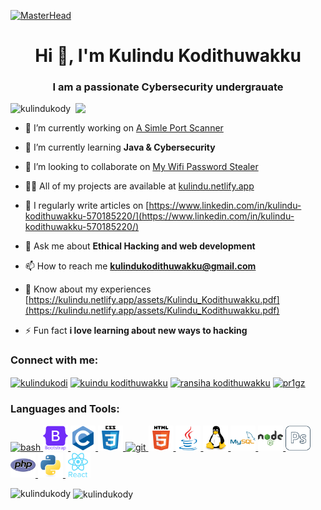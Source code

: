 [![MasterHead](https://media.tenor.com/zzntm2_9B3gAAAAC/hacker.gif)](https://kulindu.netlify.app/)
<h1 align="center">Hi 👋, I'm Kulindu Kodithuwakku</h1>
<h3 align="center">I am a passionate Cybersecurity undergrauate</h3>
<img align="right" width="400" src="https://user-images.githubusercontent.com/69011963/137184767-79a13ec7-1bb3-4341-a6da-3a149c9c159a.gif">

<p align="left"> <img src="https://komarev.com/ghpvc/?username=kulindukody&label=Profile%20views&color=0e75b6&style=flat" alt="kulindukody" /> </p>

- 🔭 I’m currently working on [A Simle Port Scanner](https://github.com/kulindukody/simple-port-scanner)

- 🌱 I’m currently learning **Java & Cybersecurity**

- 👯 I’m looking to collaborate on [My Wifi Password Stealer](https://github.com/kulindukody/wifi-password-stealer)

- 👨‍💻 All of my projects are available at [kulindu.netlify.app](kulindu.netlify.app)

- 📝 I regularly write articles on [https://www.linkedin.com/in/kulindu-kodithuwakku-570185220/](https://www.linkedin.com/in/kulindu-kodithuwakku-570185220/)

- 💬 Ask me about **Ethical Hacking and web development**

- 📫 How to reach me **kulindukodithuwakku@gmail.com**

- 📄 Know about my experiences [https://kulindu.netlify.app/assets/Kulindu_Kodithuwakku.pdf](https://kulindu.netlify.app/assets/Kulindu_Kodithuwakku.pdf)

- ⚡ Fun fact **i love learning about new ways to hacking**

<h3 align="left">Connect with me:</h3>
<p align="left">
<a href="https://twitter.com/kulindukodi" target="blank"><img align="center" src="https://raw.githubusercontent.com/rahuldkjain/github-profile-readme-generator/master/src/images/icons/Social/twitter.svg" alt="kulindukodi" height="30" width="40" /></a>
<a href="https://linkedin.com/in/kuindu kodithuwakku" target="blank"><img align="center" src="https://raw.githubusercontent.com/rahuldkjain/github-profile-readme-generator/master/src/images/icons/Social/linked-in-alt.svg" alt="kuindu kodithuwakku" height="30" width="40" /></a>
<a href="https://fb.com/ransiha kodithuwakku" target="blank"><img align="center" src="https://raw.githubusercontent.com/rahuldkjain/github-profile-readme-generator/master/src/images/icons/Social/facebook.svg" alt="ransiha kodithuwakku" height="30" width="40" /></a>
<a href="https://instagram.com/pr1gz" target="blank"><img align="center" src="https://raw.githubusercontent.com/rahuldkjain/github-profile-readme-generator/master/src/images/icons/Social/instagram.svg" alt="pr1gz" height="30" width="40" /></a>
</p>

<h3 align="left">Languages and Tools:</h3>
<p align="left"> <a href="https://www.gnu.org/software/bash/" target="_blank" rel="noreferrer"> <img src="https://www.vectorlogo.zone/logos/gnu_bash/gnu_bash-icon.svg" alt="bash" width="40" height="40"/> </a> <a href="https://getbootstrap.com" target="_blank" rel="noreferrer"> <img src="https://raw.githubusercontent.com/devicons/devicon/master/icons/bootstrap/bootstrap-plain-wordmark.svg" alt="bootstrap" width="40" height="40"/> </a> <a href="https://www.cprogramming.com/" target="_blank" rel="noreferrer"> <img src="https://raw.githubusercontent.com/devicons/devicon/master/icons/c/c-original.svg" alt="c" width="40" height="40"/> </a> <a href="https://www.w3schools.com/css/" target="_blank" rel="noreferrer"> <img src="https://raw.githubusercontent.com/devicons/devicon/master/icons/css3/css3-original-wordmark.svg" alt="css3" width="40" height="40"/> </a> <a href="https://git-scm.com/" target="_blank" rel="noreferrer"> <img src="https://www.vectorlogo.zone/logos/git-scm/git-scm-icon.svg" alt="git" width="40" height="40"/> </a> <a href="https://www.w3.org/html/" target="_blank" rel="noreferrer"> <img src="https://raw.githubusercontent.com/devicons/devicon/master/icons/html5/html5-original-wordmark.svg" alt="html5" width="40" height="40"/> </a> <a href="https://www.java.com" target="_blank" rel="noreferrer"> <img src="https://raw.githubusercontent.com/devicons/devicon/master/icons/java/java-original.svg" alt="java" width="40" height="40"/> </a> <a href="https://www.linux.org/" target="_blank" rel="noreferrer"> <img src="https://raw.githubusercontent.com/devicons/devicon/master/icons/linux/linux-original.svg" alt="linux" width="40" height="40"/> </a> <a href="https://www.mysql.com/" target="_blank" rel="noreferrer"> <img src="https://raw.githubusercontent.com/devicons/devicon/master/icons/mysql/mysql-original-wordmark.svg" alt="mysql" width="40" height="40"/> </a> <a href="https://nodejs.org" target="_blank" rel="noreferrer"> <img src="https://raw.githubusercontent.com/devicons/devicon/master/icons/nodejs/nodejs-original-wordmark.svg" alt="nodejs" width="40" height="40"/> </a> <a href="https://www.photoshop.com/en" target="_blank" rel="noreferrer"> <img src="https://raw.githubusercontent.com/devicons/devicon/master/icons/photoshop/photoshop-line.svg" alt="photoshop" width="40" height="40"/> </a> <a href="https://www.php.net" target="_blank" rel="noreferrer"> <img src="https://raw.githubusercontent.com/devicons/devicon/master/icons/php/php-original.svg" alt="php" width="40" height="40"/> </a> <a href="https://www.python.org" target="_blank" rel="noreferrer"> <img src="https://raw.githubusercontent.com/devicons/devicon/master/icons/python/python-original.svg" alt="python" width="40" height="40"/> </a> <a href="https://reactjs.org/" target="_blank" rel="noreferrer"> <img src="https://raw.githubusercontent.com/devicons/devicon/master/icons/react/react-original-wordmark.svg" alt="react" width="40" height="40"/> </a> </p>

<p><img align="left" src="https://github-readme-stats.vercel.app/api/top-langs?username=kulindukody&show_icons=true&locale=en&layout=compact" alt="kulindukody" /></p>

<p>&nbsp;<img align="center" src="https://github-readme-stats.vercel.app/api?username=kulindukody&show_icons=true&locale=en" alt="kulindukody" /></p>

